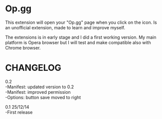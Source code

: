 Op.gg
=====

This extension will open your "Op.gg" page when you click on the icon.
Is an unofficial extension, made to learn and improve myself.

The extensions is in early stage and I did a first  working version.
My main platform is Opera browser but I will test and make compatible also with Chrome browser.

CHANGELOG                                         
=====

0.2                                                               
-Manifest: updated version to 0.2                                                        
-Manifest: improved permission                                                                     
-Options: button save moved to right

0.1 25/12/14                                                                    
-First release                                                                                         
